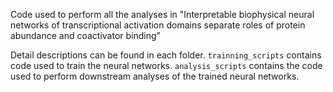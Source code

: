 Code used to perform all the analyses in "Interpretable biophysical neural networks of transcriptional activation domains separate roles of protein abundance and coactivator binding"

Detail descriptions can be found in each folder. `trainning_scripts` contains code used to train the neural networks. `analysis_scripts` contains the code used to perform downstream analyses of the trained neural networks. 
